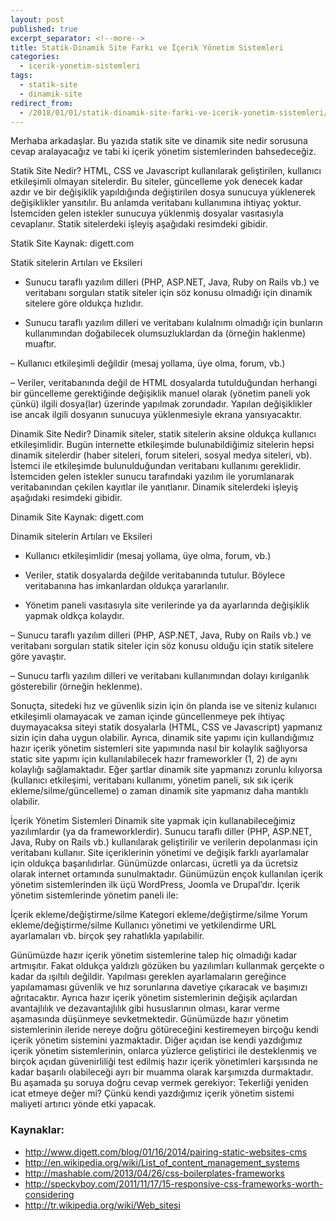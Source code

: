 ```yaml
---
layout: post
published: true
excerpt_separator: <!--more-->
title: Statik-Dinamik Site Farkı ve İçerik Yönetim Sistemleri
categories:
  - icerik-yonetim-sistemleri
tags:
  - statik-site
  - dinamik-site
redirect_from:
  - /2018/01/01/statik-dinamik-site-farki-ve-icerik-yonetim-sistemleri/   
---
```

Merhaba arkadaşlar. Bu yazıda statik site ve dinamik site nedir sorusuna cevap aralayacağız ve tabi ki içerik yönetim sistemlerinden bahsedeceğiz.

<!--more-->

Statik Site Nedir?
HTML, CSS ve Javascript kullanılarak geliştirilen, kullanıcı etkileşimli olmayan sitelerdir. Bu siteler, güncelleme yok denecek kadar azdır ve bir değişiklik yapıldığında değiştirilen dosya sunucuya yüklenerek değişiklikler yansıtılır. Bu anlamda veritabanı kullanımına ihtiyaç  yoktur. İstemciden gelen istekler sunucuya yüklenmiş dosyalar vasıtasıyla cevaplanır. Statik sitelerdeki işleyiş aşağıdaki resimdeki gibidir.

Statik Site
Kaynak: digett.com

Statik sitelerin Artıları ve Eksileri
 + Sunucu taraflı yazılım dilleri (PHP, ASP.NET, Java, Ruby on Rails vb.) ve veritabanı sorguları statik siteler için söz konusu olmadığı için dinamik sitelere göre oldukça hızlıdır.

 +  Sunucu taraflı yazılım dilleri ve veritabanı kulalnımı olmadığı için bunların kullanımından doğabilecek olumsuzluklardan da (örneğin haklenme) muaftır.

 –  Kullanıcı etkileşimli değildir (mesaj yollama, üye olma, forum, vb.)

 –  Veriler, veritabanında değil de HTML dosyalarda tutulduğundan herhangi bir güncelleme gerektiğinde değişiklik manuel olarak (yönetim paneli yok çünkü) ilgili dosya(lar) üzerinde yapılmak zorundadır. Yapılan değişiklikler ise ancak ilgili dosyanın sunucuya yüklenmesiyle ekrana yansıyacaktır.

Dinamik Site Nedir?
Dinamik siteler, statik sitelerin aksine oldukça kullanıcı etkileşimlidir. Bugün internette etkileşimde bulunabildiğimiz sitelerin hepsi dinamik sitelerdir (haber siteleri, forum siteleri, sosyal medya siteleri, vb). İstemci ile etkileşimde bulunulduğundan veritabanı kullanımı gereklidir. İstemciden gelen istekler sunucu tarafındaki yazılım ile yorumlanarak veritabanından çekilen kayıtlar ile yanıtlanır. Dinamik sitelerdeki işleyiş aşağıdaki resimdeki gibidir.

Dinamik Site
Kaynak: digett.com

Dinamik sitelerin Artıları ve Eksileri
 +  Kullanıcı etkileşimlidir (mesaj yollama, üye olma, forum, vb.)

 +  Veriler, statik dosyalarda değilde veritabanında tutulur. Böylece veritabanına has imkanlardan oldukça yararlanılır.

 +  Yönetim paneli vasıtasıyla site verilerinde ya da ayarlarında değişiklik yapmak oldkça kolaydır.

 –  Sunucu taraflı yazılım dilleri (PHP, ASP.NET, Java, Ruby on Rails vb.) ve veritabanı sorguları statik siteler için söz konusu olduğu için statik sitelere göre yavaştır.

 –  Sunucu tarflı yazılım dilleri ve veritabanı kullanımından dolayı kırılganlık gösterebilir (örneğin heklenme).

Sonuçta, sitedeki hız ve güvenlik sizin için ön planda ise ve siteniz kulanıcı etkileşimli olamayacak ve zaman içinde güncellenmeye pek ihtiyaç duymayacaksa siteyi statik dosyalarla (HTML, CSS ve Javascript) yapmanız sizin için daha uygun olabilir. Ayrıca, dinamik site yapımı için kullandığımız hazır içerik yönetim sistemleri site yapımında nasıl bir kolaylık sağlıyorsa static site yapımı için kullanılabilecek hazır frameworkler (1, 2)  de aynı kolaylığı sağlamaktadır. Eğer şartlar dinamik site yapmanızı zorunlu kılıyorsa (kullanıcı etkileşimi, veritabanı kullanımı, yönetim paneli, sık sık içerik ekleme/silme/güncelleme) o zaman dinamik site yapmanız daha mantıklı olabilir.

İçerik Yönetim Sistemleri
Dinamik site yapmak için kullanabileceğimiz yazılımlardır (ya da frameworklerdir). Sunucu taraflı diller (PHP, ASP.NET, Java, Ruby on Rails vb.) kullanılarak geliştirilir ve verilerin depolanması için veritabanı kullanır. Site içeriklerinin yönetimi ve değişik farklı ayarlamalar için oldukça başarılıdırlar. Günümüzde onlarcası, ücretli ya da ücretsiz olarak internet ortamında sunulmaktadır. Günümüzün ençok kullanılan içerik yönetim sistemlerinden ilk üçü WordPress, Joomla ve Drupal’dır. İçerik yönetim sistemlerinde yönetim paneli ile:

İçerik ekleme/değiştirme/silme
Kategori ekleme/değiştirme/silme
Yorum ekleme/değiştirme/silme
Kullanıcı yönetimi ve yetkilendirme
URL ayarlamaları
vb.
birçok şey rahatlıkla yapılabilir.

Günümüzde hazır içerik yönetim sistemlerine talep hiç olmadığı kadar artmışıtır. Fakat oldukça yaldızlı gözüken bu yazılımları kullanmak gerçekte o kadar da ışıltılı değildir. Yapılması gereklen ayarlamaların gereğince yapılamaması güvenlik ve hız sorunlarına davetiye çıkaracak ve başımızı ağrıtacaktır. Ayrıca hazır içerik yönetim sistemlerinin değişik açılardan avantajlılık ve dezavantajlılık gibi hususlarının olması, karar verme aşamasında düşünmeye sevketmektedir. Günümüzde hazır yönetim sistemlerinin ileride nereye doğru götüreceğini kestiremeyen birçoğu kendi içerik yönetim sistemini yazmaktadır. Diğer açıdan ise kendi yazdığımız içerik yönetim sistemlerinin, onlarca yüzlerce geliştirici ile desteklenmiş ve birçok açıdan güvenirliliği test edilmiş hazır içerik yönetimleri karşısında ne kadar başarılı olabileceği ayrı bir muamma olarak karşımızda durmaktadır. Bu aşamada şu soruya doğru cevap vermek gerekiyor: Tekerliği yeniden icat etmeye değer mi? Çünkü kendi yazdığımız içerik yönetim sistemi maliyeti artırıcı yönde etki yapacak.

### Kaynaklar:
- http://www.digett.com/blog/01/16/2014/pairing-static-websites-cms
- http://en.wikipedia.org/wiki/List_of_content_management_systems
- http://mashable.com/2013/04/26/css-boilerplates-frameworks
- http://speckyboy.com/2011/11/17/15-responsive-css-frameworks-worth-considering
- http://tr.wikipedia.org/wiki/Web_sitesi

